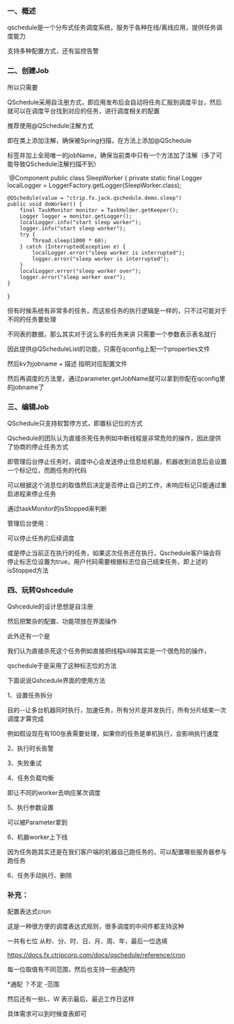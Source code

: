 ### 一、概述

qschedule是一个分布式任务调度系统，服务于各种在线/离线应用，提供任务调度能力

支持多种配置方式，还有监控告警



### 二、创建Job

所以只需要

QSchedule采用自注册方式，即应用发布后会自动将任务汇报到调度平台，然后就可以在调度平台找到对应的任务，进行调度相关的配置

推荐使用@QSchedule注解方式

即在类上添加注解，确保被Spring扫描，在方法上添加@QSchedule

标签并加上全局唯一的jobName，确保当前类中只有一个方法加了注解（多了可能导致QSchedule注解扫描不到）

`@Component
public class SleepWorker {
    private static final Logger localLogger = LoggerFactory.getLogger(SleepWorker.class);

    @QSchedule(value = "ctrip.fx.jack.qschedule.demo.sleep")
    public void doWorker() {
        final TaskMonitor monitor = TaskHolder.getKeeper();
        Logger logger = monitor.getLogger();
        localLogger.info("start sleep worker");
        logger.info("start sleep worker");
        try {
            Thread.sleep(1000 * 60);
        } catch (InterruptedException e) {
            localLogger.error("sleep worker is interrupted");
            logger.error("sleep worker is interrupted");
        }
        localLogger.error("sleep worker over");
        logger.error("sleep worker over");
    }
}



但有时候系统有非常多的任务，而这些任务的执行逻辑是一样的，只不过可能对于不同的任务要处理

不同表的数据，那么其实对于这么多的任务来讲 只需要一个参数表示表名就行

因此提供@QScheduleList的功能，只需在qconfig上配一个properties文件

然后kv为jobname + 描述 指明对应配置文件

然后再调度的方法里，通过parameter.getJobName就可以拿到你配在qconfig里的jobname了



### 三、编辑Job

QSchedule只支持软暂停方式，即置标记位的方式



Qschedule的团队认为直接杀死任务例如中断线程是非常危险的操作，因此提供了协商的停止任务方式

即管理后台停止任务时，调度中心会发送停止信息给机器，机器收到消息后会设置一个标记位，而跑任务的代码

可以根据这个消息位的取值然后决定是否停止自己的工作，未响应标记只能通过重启进程来停止任务

通过taskMonitor的isStopped来判断



管理后台使用：

可以停止任务的后续调度

或是停止当前正在执行的任务，如果这次任务还在执行，Qschedule客户端会将停止标志位设置为true，用户代码需要根据标志位自己结束任务，即上述的isStopped方法



### 四、玩转Qshcedule

Qshcedule的设计思想是自注册

然后把繁杂的配置、功能项放在界面操作



此外还有一个是

我们认为直接杀死这个任务例如直接把线程kill掉其实是一个很危险的操作，

qschedule于是采用了这种标志位的方法



下面说说Qshcedule界面的使用方法



1、设置任务拆分

目的--让多台机器同时执行，加速任务，所有分片是并发执行，所有分片结束一次调度才算完成

例如假设现在有100张表需要处理，如果你的任务是单机执行，会影响执行速度



2、执行时长告警



3、失败重试



4、任务负载均衡

即让不同的worker去响应某次调度



5、执行参数设置

可以被Parameter拿到



6、机器worker上下线

因为任务跑其实还是在我们客户端的机器自己跑任务的，可以配置哪些服务器参与跑任务



6、任务手动执行、删除





### 补充：

配置表达式cron

这是一种很方便的调度表达式规则，很多调度的中间件都支持这种



一共有七位 从秒、分、时、日、月、周、年，最后一位选填

https://docs.fx.ctripcorp.com/docs/qschedule/reference/cron



每一位取值有不同范围，然后也支持一些通配符

*通配 ？不定 -范围

然后还有一些L、W 表示最后、最近工作日这样

具体需求可以到时候查表即可


























